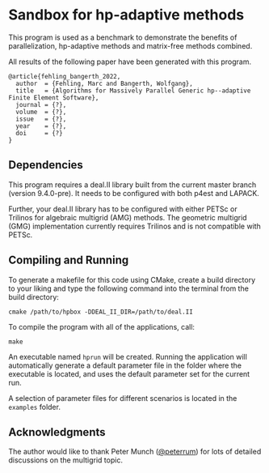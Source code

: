 Sandbox for hp-adaptive methods
===============================

This program is used as a benchmark to demonstrate the benefits of
parallelization, hp-adaptive methods and matrix-free methods combined.

All results of the following paper have been generated with this
program.

	@article{fehling_bangerth_2022,
	  author  = {Fehling, Marc and Bangerth, Wolfgang},
	  title   = {Algorithms for Massively Parallel Generic hp--adaptive Finite Element Software},
	  journal = {?},
	  volume  = {?},
	  issue   = {?},
	  year    = {?},
	  doi     = {?}
	}


Dependencies
------------

This program requires a deal.II library built from the current master
branch (version 9.4.0-pre). It needs to be configured with both p4est
and LAPACK.

Further, your deal.II library has to be configured with either PETSc or
Trilinos for algebraic multigrid (AMG) methods. The geometric multigrid
(GMG) implementation currently requires Trilinos and is not compatible
with PETSc.


Compiling and Running
---------------------

To generate a makefile for this code using CMake, create a build
directory to your liking and type the following command into the
terminal from the build directory:

	cmake /path/to/hpbox -DDEAL_II_DIR=/path/to/deal.II

To compile the program with all of the applications, call:

	make
  
An executable named `hprun` will be created. Running the application
will automatically generate a default parameter file in the folder where
the executable is located, and uses the default parameter set for the
current run.

A selection of parameter files for different scenarios is located in the
`examples` folder.


Acknowledgments
---------------

The author would like to thank
Peter Munch ([@peterrum](https://github.com/peterrum/))
for lots of detailed discussions on the multigrid topic.

